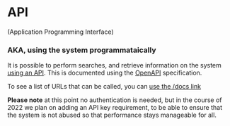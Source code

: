 # API

(Application Programming Interface)

### AKA, using the system programmataically

It is possible to perform searches, and retrieve information on the system [using an API](/docs/).
This is documented using the [OpenAPI](https://www.openapis.org/) specification.

To see a list of URLs that can be called, you can [use the /docs link](/docs)

**Please note** at this point no authentication is needed, but in the course of 2022 we plan on adding an API key requirement, to be able to ensure that the system is not abused so that performance stays manageable for all.
